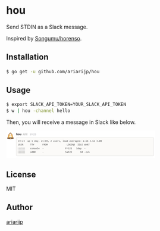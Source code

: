 # hou

Send STDIN as a Slack message.

Inspired by [Songumu/horenso](https://github.com/Songmu/horenso).

## Installation

```bash
$ go get -u github.com/ariarijp/hou
```

## Usage

```bash
$ export SLACK_API_TOKEN=YOUR_SLACK_API_TOKEN
$ w | hou -channel hello
```

Then, you will receive a message in Slack like below.

![screenshot.png](screenshot.png)

## License

MIT

## Author

[ariarijp](https://github.com/ariarijp)
